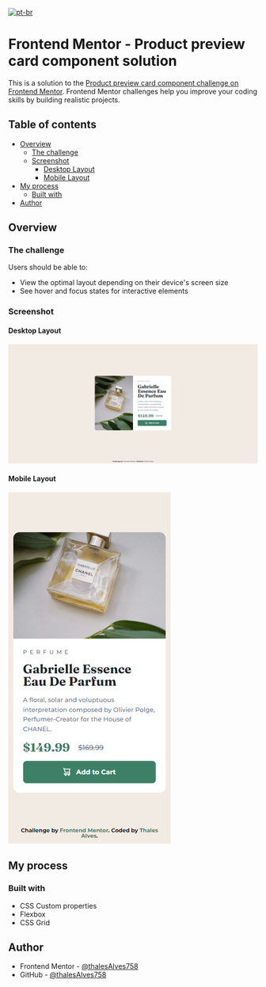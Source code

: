[![pt-br](https://img.shields.io/badge/lang-pt--br-green)](https://github.com/thalesAlves758/product-preview-card-component/blob/master/README.md)

# Frontend Mentor - Product preview card component solution

This is a solution to the [Product preview card component challenge on Frontend Mentor](https://www.frontendmentor.io/challenges/product-preview-card-component-GO7UmttRfa). Frontend Mentor challenges help you improve your coding skills by building realistic projects. 

## Table of contents

- [Overview](#overview)
  - [The challenge](#the-challenge)
  - [Screenshot](#screenshot)
    - [Desktop Layout](#desktop-layout)
    - [Mobile Layout](#mobile-layout)
- [My process](#my-process)
  - [Built with](#built-with)
- [Author](#author)

## Overview

### The challenge

Users should be able to:

- View the optimal layout depending on their device's screen size
- See hover and focus states for interactive elements

### Screenshot

#### Desktop Layout

![](./docs/images/desktop-screenshot.png)

#### Mobile Layout

![](./docs/images/mobile-screenshot.png)

## My process

### Built with

- CSS Custom properties
- Flexbox
- CSS Grid

## Author

- Frontend Mentor - [@thalesAlves758](https://www.frontendmentor.io/profile/thalesAlves758)
- GitHub - [@thalesAlves758](https://github.com/thalesAlves758)

